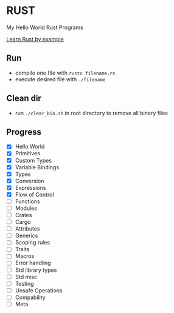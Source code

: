 # RUST
My Hello World Rust Programs

[Learn Rust by example](https://doc.rust-lang.org/stable/rust-by-example/)

## Run
- compile one file with `rustc filename.rs`
- execute desired file with `./filename`


## Clean dir
- run `./clear_bin.sh` in root directory to remove all binary files

## Progress
- [x] Hello World
- [x] Primitives
- [x] Custom Types
- [x] Variable Bindings
- [x] Types
- [x] Conversion
- [x] Expressions
- [x] Flow of Control
- [ ] Functions
- [ ] Modules
- [ ] Crates
- [ ] Cargo
- [ ] Attributes
- [ ] Generics
- [ ] Scoping rules
- [ ] Traits
- [ ] Macros
- [ ] Error handling
- [ ] Std library types
- [ ] Std misc
- [ ] Testing
- [ ] Unsafe Operations
- [ ] Compability
- [ ] Meta
